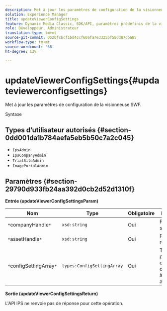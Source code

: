 ```yaml
---
description: Met à jour les paramètres de configuration de la visionneuse SWF.
solution: Experience Manager
title: updateViewerConfigSettings
feature: Dynamic Media Classic, SDK/API, paramètres prédéfinis de la visionneuse
role: Développeur, Administrateur
translation-type: tm+mt
source-git-commit: 052bfcbcf1bd4ccf60afa7e3325bf58dd07cba85
workflow-type: tm+mt
source-wordcount: '68'
ht-degree: 13%

---
```



# updateViewerConfigSettings{#updateviewerconfigsettings}

Met à jour les paramètres de configuration de la visionneuse SWF.

Syntaxe

## Types d’utilisateur autorisés {#section-0dd001da1b784aefa5eb5b50c7a2c045}

* `IpsAdmin`
* `IpsCompanyAdmin`
* `TrialSiteAdmin`
* `ImagePortalAdmin`

## Paramètres {#section-29790d933fb24aa392d0cb2d52d1310f}

**Entrée (updateViewerConfigSettingsParam)**

| Nom | Type | Obligatoire | Description |
|---|---|---|---|
| `*`companyHandle`*` | `xsd:string` | Oui | Pose la société. |
| `*`assetHandle`*` | `xsd:string` | Oui | Poignée de ressource. |
| `*`configSettingArray`*` | `types:ConfigSettingArray` | Oui | Tableau des paramètres de configuration à appliquer au lecteur. |

**Sortie (updateViewerConfigSettingsReturn)**

L&#39;API IPS ne renvoie pas de réponse pour cette opération.
